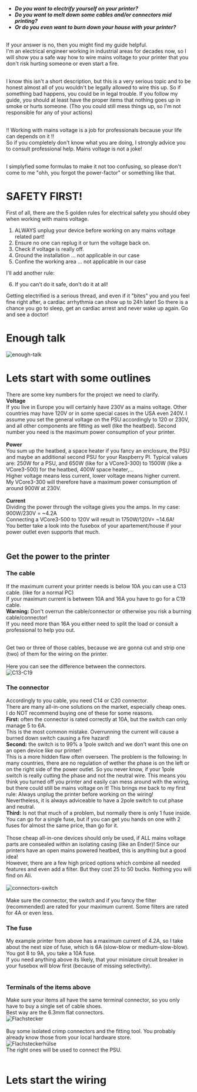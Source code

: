 <b><i> 
  - Do you want to electrify yourself on your printer?<br>
  - Do you want to melt down some cables and/or connectors mid printing?<br>
  - Or do you even want to burn down your house with your printer?
</b></i><br><br>

If your answer is no, then you might find my guide helpful.<br>
I'm an electrical engineer working in industrial areas for decades now, so I will show you a safe way how to wire mains voltage to your printer that you don't risk hurting someone or even start a fire.<br><br>

I know this isn't a short description, but this is a very serious topic and to be honest almost all of you wouldn't be legally allowed to wire this up. So if something bad happens, you could be in legal trouble. If you follow my guide, you should at least have the proper items that nothing goes up in smoke or hurts someone. (Tho you could still mess things up, so I'm not responsible for any of your actions)<br><br>

!! Working with mains voltage is a job for professionals because your life can depends on it !!<br>
So if you completely don't know what you are doing, I strongly advice you to consult professional help. Mains voltage is not a joke!<br><br>

I simplyfied some formulas to make it not too confusing, so please don't come to me "ohh, you forgot the power-factor" or something like that.

# SAFETY FIRST!
First of all, there are the 5 golden rules for electrical safety you should obey when working with mains voltage.

1) ALWAYS unplug your device before working on any mains voltage related part!
2) Ensure no one can replug it or turn the voltage back on.
3) Check if voltage is really off.
4) Ground the installation ... not applicable in our case
5) Confine the working area ... not applicable in our case

I'll add another rule:

6) If you can't do it safe, don't do it at all!

Getting electrified is a serious thread, and even if it "bites" you and you feel fine right after, a cardiac arrhythmia can show up to 24h later!
So there is a chance you go to sleep, get an cardiac arrest and never wake up again.
Go and see a doctor!
<br>
# Enough talk
![enough-talk](https://user-images.githubusercontent.com/98351572/172455935-11f3f568-7cac-4458-9d8f-6c5202baf823.jpg)

# Lets start with some outlines

There are some key numbers for the project we need to clarify.<br>
<b>Voltage</b><br>
If you live in Europe you will certainly have 230V as a mains voltage. Other countries may have 120V or in some special cases in the USA even 240V. I assume you set the general voltage on the PSU accordingly to 120 or 230V, and all other components are fitting as well (like the heatbed).
Second number you need is the maximum power consumption of your printer.<br><br>
<b>Power</b><br>
You sum up the heatbed, a space heater if you fancy an enclosure, the PSU and maybe an additional second PSU for your Raspberry PI.
Typical values are: 250W for a PSU, and 650W (like for a VCore3-300) to 1500W (like a VCore3-500) for the heatbed, 400W space heater,...<br>
Higher voltage means less current, lower voltage means higher current.<br>
My VCore3-300 will therefore have a maximum power consumption of around 900W at 230V.<br><br>
<b>Current</b><br>
Dividing the power through the voltage gives you the amps. In my case: 900W/230V = ~4.2A<br>
Connecting a VCore3-500 to 120V will result in 1750W/120V= ~14.6A!<br>
You better take a look into the fusebox of your apartement/house if your power outlet even supports that much.<br><br>

## Get the power to the printer

### The cable
If the maximum current your printer needs is below 10A you can use a C13 cable. (like for a normal PC)<br>
If your maximum current is between 10A and 16A you have to go for a C19 cable.<br>
<b>Warning:</b> Don't overrun the cable/connector or otherwise you risk a burning cable/connector!<br>
If you need more than 16A you either need to split the load or consult a professional to help you out.<br><br>

Get two or three of those cables, because we are gonna cut and strip one (two) of them for the wiring on the printer.<br><br>
Here you can see the difference between the connectors.<br>
![C13-C19](https://user-images.githubusercontent.com/98351572/172686941-9025ef9e-7612-464f-ac4a-17ee5e3df9fd.png)<br>

### The connector
Accordingly to you cable, you need C14 or C20 connector.<br>
There are many all-in-one solutions on the market, especially cheap ones.<br>
I do NOT recommend buying one of these for some reasons.<br>
<b>First:</b> often the connector is rated correctly at 10A, but the switch can only manage 5 to 6A.<br>
This is the most common mistake. Overrunning the current will cause a burned down switch causing a fire hazard!<br>
<b>Second:</b> the switch is to 99% a 1pole switch and we don't want this one on an open device like our printer!<br>
This is a more hidden flaw often overseen. The problem is the following: In many countries, there are no regulation of wether the phase is on the left or on the right side of the power outlet. So you never know, if your 1pole switch is really cutting the phase and not the neutral wire. This means you think you turned off you printer and easily can mess around with the wiring, but there could still be mains voltage on it! This brings me back to my first rule: Always unplug the printer before working on the wiring!<br>
Nevertheless, it is always adviceable to have a 2pole switch to cut phase and neutral.<br>
<b>Third:</b> Is not that much of a problem, but normally there is only 1 fuse inside. You can go for a single fuse, but if you can get you hands on one with 2 fuses for almost the same price, than go for it.<br><br>
Those cheap all-in-one devices should only be used, if ALL mains voltage parts are consealed within an isolating casing (like an Ender)! Since our printers have an open mains powered heatbed, this is anything but a good idea!<br>
However, there are a few high priced options which combine all needed features and even add a filter. But they cost 25 to 50 bucks. Nothing you will find on Ali.<br><br>
![connectors-switch](https://user-images.githubusercontent.com/98351572/172691900-a946d6f4-73c4-4e63-bac9-3af48b9e2023.png)<br><br>
Make sure the connector, the switch and if you fancy the filter (recommended) are rated for your maximum current. Some filters are rated for 4A or even less.

### The fuse
My example printer from above has a maximum current of 4.2A, so I take about the next size of fuse, which is 6A (slow-blow or medium-slow-blow).<br>
You got 8 to 9A, you take a 10A fuse.<br>
If you need anything above its likely, that your miniature circuit breaker in your fusebox will blow first (because of missing selectivity).<br><br>

### Terminals of the items above
Make sure your items all have the same terminal connector, so you only have to buy a single set of cable shoes.<br>
Best way are the 6.3mm flat connectors.<br>
![Flachstecker](https://user-images.githubusercontent.com/98351572/172694695-a6d2c2ea-8162-457a-99a0-ef8db383a4d5.PNG)<br><br>
Buy some isolated crimp connectors and the fitting tool. You probably already know those from your local hardware store.<br>
![Flachsteckerhülse](https://user-images.githubusercontent.com/98351572/172697080-6881d7d3-22e0-4f6e-b61d-ba2aed932da2.PNG)<br>
The right ones will be used to connect the PSU.<br><br>

# Lets start the wiring
